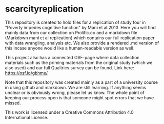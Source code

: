 # scarcityreplication

This repository is created to hold files for a replication of study four in "Poverty impedes cognitive function" by Mani et al 2013. Here you will find mainly data from our collection on Prolific.co and a markdown file (Markdown mani et al replication) which contains our full replication paper with data wrangling, analysis etc. We also provide a rendered .md version of this incase anyone would like a human-readable version as well. 

This project also has a connected OSF-page where data collection materials such as the priming materials from the original study (which we also used) and our full Qualtrics survey can be found. Link here: https://osf.io/gbhme/

Note that this repository was created mainly as a part of a university course in using github and markdown. We are still learning. If anything seems unclear or is obviously wrong, please let us know. The whole point of keeping our process open is that someone might spot errors that we have missed. 

This work is licensed under a Creative Commons Attribution 4.0 International License.

